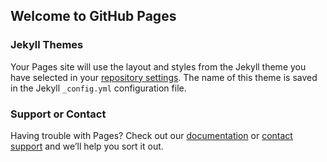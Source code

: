 ## Welcome to GitHub Pages


### Jekyll Themes

Your Pages site will use the layout and styles from the Jekyll theme you have selected in your [repository settings](https://github.com/ThierrySaha/thierrysaha.github.io/settings). The name of this theme is saved in the Jekyll `_config.yml` configuration file.

### Support or Contact

Having trouble with Pages? Check out our [documentation](https://help.github.com/categories/github-pages-basics/) or [contact support](https://github.com/contact) and we’ll help you sort it out.
